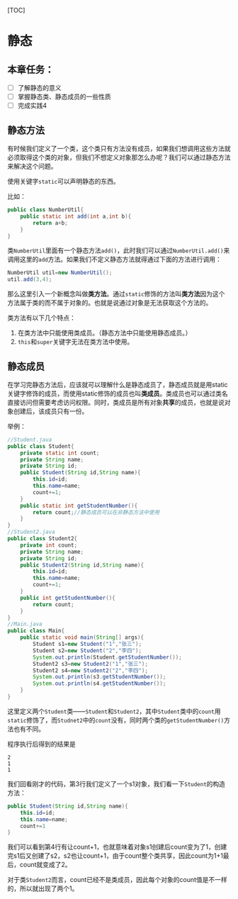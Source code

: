 [TOC]

# 静态

## 本章任务：

- [ ] 了解静态的意义
- [ ] 掌握静态类、静态成员的一些性质
- [ ] 完成实践4

## 静态方法

有时候我们定义了一个类，这个类只有方法没有成员，如果我们想调用这些方法就必须取得这个类的对象，但我们不想定义对象那怎么办呢？我们可以通过静态方法来解决这个问题。

使用关键字`static`可以声明静态的东西。

比如：

```java
public class NumberUtil{
    public static int add(int a,int b){
        return a+b;
    }
}
```

类`NumberUtil`里面有一个静态方法`add()`，此时我们可以通过`NumberUtil.add()`来调用这里的`add`方法。如果我们不定义静态方法就得通过下面的方法进行调用：

```java
NumberUtil util=new NumberUtil();
util.add(3,4);
```

那么这里引入一个新概念叫做**类方法**。通过`static`修饰的方法叫**类方法**因为这个方法属于类的而不属于对象的。也就是说通过对象是无法获取这个方法的。

类方法有以下几个特点：

1. 在类方法中只能使用类成员。（静态方法中只能使用静态成员。）
2. `this`和`super`关键字无法在类方法中使用。

## 静态成员

在学习完静态方法后，应该就可以理解什么是静态成员了，静态成员就是用static关键字修饰的成员，而使用static修饰的成员也叫**类成员**。类成员也可以通过类名直接访问但需要考虑访问权限。同时，类成员是所有对象**共享**的成员，也就是说对象创建后，该成员只有一份。

举例：

```java
//Student.java
public class Student{
    private static int count;
    private String name;
    private String id;
    public Student(String id,String name){
        this.id=id;
        this.name=name;
        count+=1;
    }
    public static int getStudentNumber(){
        return count;//静态成员可以在非静态方法中使用
    }
}
//Student2.java
public class Student2{
    private int count;
    private String name;
    private String id;
    public Student2(String id,String name){
        this.id=id;
        this.name=name;
        count+=1;
    }
    public int getStudentNumber(){
        return count;
    }
}
//Main.java
public class Main{
    public static void main(String[] args){
        Student s1=new Student("1","张三");
        Student s2=new Student("2","李四");
        System.out.println(Student.getStudentNumber());
        Student2 s3=new Student2("1","张三");
        Student2 s4=new Student2("2","李四");
        System.out.println(s3.getStudentNumber());
        System.out.println(s4.getStudentNumber());
    }
}
```

这里定义两个`Student`类——`Student`和`Student2`，其中`Student`类中的`count`用`static`修饰了，而`Studnet2`中的`count`没有，同时两个类的`getStudentNumber()`方法也有不同。

程序执行后得到的结果是

```
2
1
1
```

我们回看刚才的代码，第3行我们定义了一个s1对象，我们看一下`Student`的构造方法：

```java
public Student(String id,String name){
    this.id=id;
    this.name=name;
    count+=1
}
```

我们可以看到第4行有让count+1，也就意味着对象s1创建后count变为了1，创建完s1后又创建了s2，s2也让count+1，由于count整个类共享，因此count为1+1最后，count就变成了2。

对于类`Student2`而言，count已经不是类成员，因此每个对象的count值是不一样的，所以就出现了两个1。

